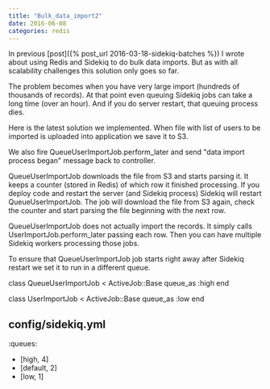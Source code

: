 ```yaml
---
title: "Bulk_data_import2"
date: 2016-06-08
categories: redis
---
```


In previous [post]({% post_url 2016-03-18-sidekiq-batches %}) I wrote about using Redis and Sidekiq to do bulk data imports.  But as with all scalability challenges this solution only goes so far.

The problem becomes when you have very large import (hundreds of thousands of records).  At that point even queuing Sidekiq jobs can take a long time (over an hour).  And if you do server restart, that queuing process dies.

Here is the latest solution we implemented.  When file with list of users to be imported is uploaded into application we save it to S3.

We also fire QueueUserImportJob.perform_later and send "data import process began" message back to controller.

QueueUserImportJob downloads the file from S3 and starts parsing it.  It keeps a counter (stored in Redis) of which row it finished processing.  If you deploy code and restart the server (and Sidekiq process) Sidekiq will restart QueueUserImportJob. The job will download the file from S3 again, check the counter and start parsing the file beginning with the next row.

QueueUserImportJob does not actually import the records.  It simply calls UserImportJob.perform_later passing each row.  Then you can have multiple Sidekiq workers processing those jobs.

To ensure that QueueUserImportJob job starts right away after Sidekiq restart we set it to run in a different queue.

class QueueUserImportJob < ActiveJob::Base
  queue_as :high
end

class UserImportJob < ActiveJob::Base
  queue_as :low
end

config/sidekiq.yml
---
:queues:
  - [high, 4]
  - [default, 2]
  - [low, 1]

